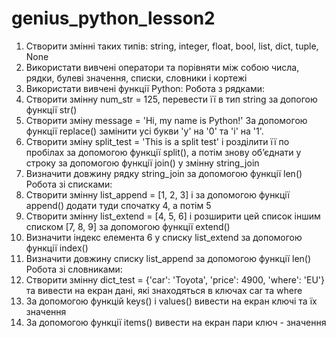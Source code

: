 # genius_python_lesson2
1. Створити змінні таких типів: string, integer, float, bool, list, dict, tuple, None
2. Використати вивчені оператори та порівняти між собою числа, рядки, булеві значення, списки, словники і кортежі
3. Використати вивчені функції Python:
Робота з рядками:
 1. Cтворити змінну num_str = 125, перевести її в тип string за допогою функції str()
 2. Cтворити зміну message = 'Hi, my name is Python!' За допомогою функції replace() замінити
усі букви 'y' на '0' та 'i' на '1'.
 3. Cтворити зміну split_test = 'This is a split test' і розділити її по пробілах за
допомогою функції split(), а потім знову обʼєднати у строку за допомогою функції join() у змінну string_join
 4. Визначити довжину рядку string_join за допомогою функції len()
Робота зі списками:
 1. Cтворити змінну list_append = [1, 2, 3] і за допомогою функції append() додати туди спочатку 4, а потім 5
 2. Cтворити змінну list_extend = [4, 5, 6] і розширити цей список іншим списком [7, 8, 9] за допомогою функції extend()
 3. Визначити індекс елемента 6 у списку list_extend за допомогою функції index()
 4. Визначити довжину списку list_append за допомогою функції len()
Робота зі словниками:
 1. Cтворити змінну dict_test = {'car': 'Toyota', 'price': 4900, 'where': 'EU'} та вивести на екран дані, які знаходяться в ключах car та where
 2. За допомогою функцій keys() і values() вивести на екран ключі та їх значення
 3. За допомогою функції items() вивести на екран пари ключ - значення
